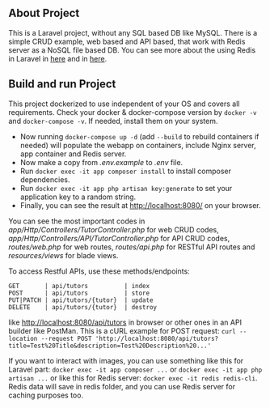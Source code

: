 ## About Project

This is a Laravel project, without any SQL based DB like MySQL. There is a simple CRUD example, web based and API based, that work with Redis server as a NoSQL file based DB. You can see more about the using Redis in Laravel in [here](https://laravel.com/docs/7.x/redis) and in [here](https://github.com/phpredis/phpredis).

## Build and run Project

This project dockerized to use independent of your OS and covers all requirements. Check your docker & docker-compose version by `docker -v` and `docker-compose -v`. If needed, install them on your system.

- Now running `docker-compose up -d` (add `--build` to rebuild containers if needed) will populate the webapp on containers, include Nginx server, app container and Redis server.
- Now make a copy from _.env.example_ to _.env_ file.
- Run `docker exec -it app composer install` to install composer dependencies.
- Run `docker exec -it app php artisan key:generate` to set your application key to a random string.
- Finally, you can see the result at [http://localhost:8080/](http://localhost:8080/) on your browser.

You can see the most important codes in _app/Http/Controllers/TutorController.php_ for web CRUD codes, _app/Http/Controllers/API/TutorController.php_ for API CRUD codes, _routes/web.php_ for web routes, _routes/api.php_ for RESTful API routes and _resources/views_ for blade views.

To access Restful APIs, use these methods/endpoints:
```
GET       | api/tutors          | index
POST      | api/tutors          | store
PUT|PATCH | api/tutors/{tutor}  | update
DELETE    | api/tutors/{tutor}  | destroy
```
like [http://localhost:8080/api/tutors](http://localhost:8080/api/tutors) in browser or other ones in an API builder like PostMan. This is a cURL example for POST request:
`curl --location --request POST 'http://localhost:8080/api/tutors?title=Test%20Title&description=Test%20Description%20...'`

If you want to interact with images, you can use something like this for Laravel part: `docker exec -it app composer ...` or `docker exec -it app php artisan ...` or like this for Redis server: `docker exec -it redis redis-cli`. Redis data will save in redis folder, and you can use Redis server for caching purposes too.
